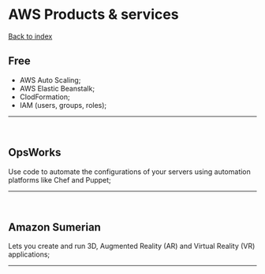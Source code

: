 # AWS Products & services

[Back to index](Index.md)

## Free

- AWS Auto Scaling;
- AWS Elastic Beanstalk;
- ClodFormation;
- IAM (users, groups, roles);

---

</br>

## OpsWorks

Use code to automate the configurations of your servers using automation platforms like Chef and Puppet;

---

</br>

## Amazon Sumerian

Lets you create and run 3D, Augmented Reality (AR) and Virtual Reality (VR) applications;

---

</br>

